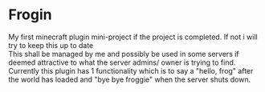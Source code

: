 # Frogin
My first minecraft plugin mini-project if the project is completed. If not i will try to keep this up to date  
This shall be managed by me and possibly be used in some servers if deemed attractive to what the server admins/ owner is trying to find.  
Currently this plugin has 1 functionality which is to say a "hello, frog" after the world has loaded and "bye bye froggie" when the server shuts down.
